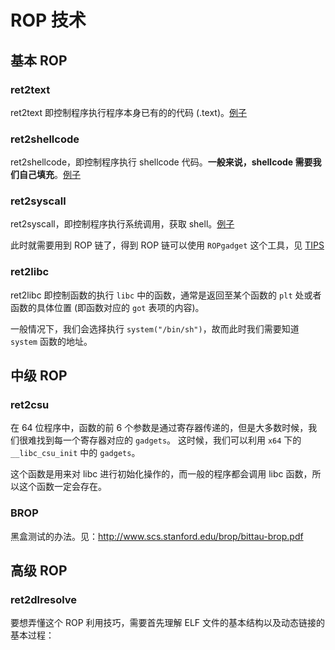 # ROP 技术

## 基本 ROP

### ret2text

ret2text 即控制程序执行程序本身已有的的代码 (.text)。[例子](https://github.com/ctf-wiki/ctf-challenges/raw/master/pwn/stackoverflow/ret2text/bamboofox-ret2text/ret2text)

### ret2shellcode

ret2shellcode，即控制程序执行 shellcode 代码。**一般来说，shellcode 需要我们自己填充**。[例子](https://github.com/ctf-wiki/ctf-challenges/raw/master/pwn/stackoverflow/ret2shellcode/ret2shellcode-example/ret2shellcode)

### ret2syscall

ret2syscall，即控制程序执行系统调用，获取 shell。[例子](https://github.com/ctf-wiki/ctf-challenges/raw/master/pwn/stackoverflow/ret2syscall/bamboofox-ret2syscall/rop)

此时就需要用到 ROP 链了，得到 ROP 链可以使用 `ROPgadget` 这个工具，见 [TIPS](../../题目/TIPS.md)

### ret2libc

ret2libc 即控制函数的执行 `libc` 中的函数，通常是返回至某个函数的 `plt` 处或者函数的具体位置 (即函数对应的 `got` 表项的内容)。

一般情况下，我们会选择执行 `system("/bin/sh")`，故而此时我们需要知道 `system` 函数的地址。

## 中级 ROP

### ret2csu

在 64 位程序中，函数的前 6 个参数是通过寄存器传递的，但是大多数时候，我们很难找到每一个寄存器对应的 `gadgets`。 这时候，我们可以利用 `x64` 下的 `__libc_csu_init` 中的 `gadgets`。

这个函数是用来对 libc 进行初始化操作的，而一般的程序都会调用 libc 函数，所以这个函数一定会存在。

### BROP

黑盒测试的办法。见：<http://www.scs.stanford.edu/brop/bittau-brop.pdf>

## 高级 ROP

### ret2dlresolve

要想弄懂这个 ROP 利用技巧，需要首先理解 ELF 文件的基本结构以及动态链接的基本过程：

